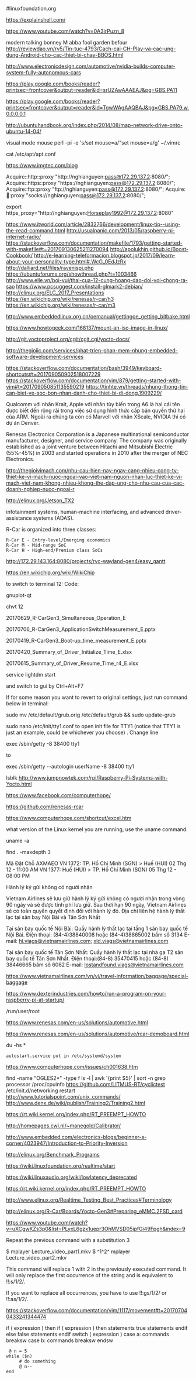 #linuxfoundation.org

https://explainshell.com/

https://www.youtube.com/watch?v=0A3irPuzn_8

modern talking
bonney M
abba
fool garden
befour
http://reviewdao.vn/rv5/Tin-tuc-4793/Cach-cai-CH-Play-va-cac-ung-dung-Android-cho-cac-thiet-bi-chay-BBOS.html

http://www.electronicdesign.com/automotive/nvidia-builds-computer-system-fully-autonomous-cars

https://play.google.com/books/reader?printsec=frontcover&output=reader&id=srUZAwAAAEAJ&pg=GBS.PA11

https://play.google.com/books/reader?printsec=frontcover&output=reader&id=TgwWAgAAQBAJ&pg=GBS.PA79.w.0.0.0.0.1

http://ubuntuhandbook.org/index.php/2014/08/map-network-drive-onto-ubuntu-14-04/

visual mode mouse
perl -pi -e 's/set mouse=a/"set mouse=a/g' ~/.vimrc

cat /etc/apt/apt.conf

https://www.imgtec.com/blog

Acquire::http::proxy "http://nghianguyen:pass@172.29.137.2:8080/";
Acquire::https::proxy "https://nghianguyen:pass@172.29.137.2:8080/";
Acquire::ftp::proxy "ftp://nghianguyen:pass@172.29.137.2:8080/";
Acquire::socks::proxy "socks://nghianguyen:pass@172.29.137.2:8080/";


export https_proxy="http://nghianguyen:Horseplay1992@172.29.137.2:8080"

    





https://www.itworld.com/article/2832766/development/linux-tip--using-the-read-command.html
http://usualpanic.com/2013/05/raspberry-pi-internet-radio/
https://stackoverflow.com/documentation/makefile/1793/getting-started-with-makefile#t=201709130625211270094
http://apolukhin.github.io/Boost-Cookbook/
http://e-learning-teleformacion.blogspot.jp/2017/09/learn-about-your-personality-type.html#.WcG_0EdJzRx
http://dalliard.net/files/ravenispi.php
https://ubuntuforums.org/showthread.php?t=1003466
http://www.elle.vn/boi-vui/thai-cua-12-cung-hoang-dao-doi-voi-chong-ra-sao
https://www.pcsuggest.com/install-glmark2-debian/
http://elinux.org/ELC_2017_Presentations
https://en.wikichip.org/wiki/renesas/r-car/h3
https://en.wikichip.org/wiki/renesas/r-car/m3

http://www.embeddedlinux.org.cn/oemanual/gettingoe_getting_bitbake.html

https://www.howtogeek.com/168137/mount-an-iso-image-in-linux/

http://git.yoctoproject.org/cgit/cgit.cgi/yocto-docs/

http://thegioiic.com/services/phat-trien-phan-mem-nhung-embedded-software-development-services

https://stackoverflow.com/documentation/bash/3949/keyboard-shortcuts#t=201709050902518007229
https://stackoverflow.com/documentation/vim/879/getting-started-with-vim#t=201709050851135590219
https://tinhte.vn/threads/nhung-thong-tin-can-biet-ve-soc-bon-nhan-danh-cho-thiet-bi-di-dong.1909229/

Qualcomm với nhân Krait, Apple với nhân tùy biến trong A6 là hai cái tên được biết đến rộng rãi trong việc sử dụng hình thức cấp bản quyền thứ hai của ARM. Ngoài ra chúng ta còn có Marvell với nhân XScale, NVIDIA thì có dự án Denver.

Renesas Electronics Corporation is a Japanese multinational semiconductor manufacturer, designer, and service company. The company was originally established as a joint venture between Hitachi and Mitsubishi Electric (55%-45%) in 2003 and started operations in 2010 after the merger of NEC Electronics. 

http://thegioivimach.com/nhu-cau-hien-nay-ngay-cang-nhieu-cong-ty-thiet-ke-vi-mach-nuoc-ngoai-vao-viet-nam-nguon-nhan-luc-thiet-ke-vi-mach-viet-nam-khong-nhieu-khong-the-dap-ung-cho-nhu-cau-cua-cac-doanh-nghiep-nuoc-ngoai-r

http://elinux.org/Jetson_TX2

 infotainment systems, human-machine interfacing, and advanced driver-assistance systems (ADAS).

R-Car is organized into three classes:

    R-Car E - Entry-level/Emerging economics
    R-Car M - Mid-range SoC
    R-Car H - High-end/Premium class SoCs

http://172.29.143.164:8080/projects/rvc-wayland-gen4/easy_gantt

https://en.wikichip.org/wiki/WikiChip

to switch to terminal 12:
Code:

gnuplot-qt

chvt 12


20170629_R-CarGen3_Simultaneous_Operation_E

20170706_R-CarGen3_ApplicationSwitchMeasurement_E.pptx

20170419_R-CarGen3_Boot-up_time_measurement_E.pptx

20170420_Summary_of_Driver_Initialize_Time_E.xlsx

20170615_Summary_of_Driver_Resume_Time_r4_E.xlsx

service lightdm start

and switch to gui by Ctrl+Alt+F7

If for some reason you want to revert to original settings, just run command below in terminal:

sudo mv /etc/default/grub.orig /etc/default/grub && sudo update-grub


sudo nano /etc/init/tty1.conf to open init file for TTY1 (notice that TTY1 is just an example, could be whichever you choose) . Change line

exec /sbin/getty -8 38400 tty1

to

exec /sbin/getty --autologin userName    -8 38400 tty1


lsblk 
http://www.jumpnowtek.com/rpi/Raspberry-Pi-Systems-with-Yocto.html

https://www.facebook.com/computerhope/


https://github.com/renesas-rcar

https://www.computerhope.com/shortcut/excel.htm

what version of the Linux kernel you are running, use the uname command.

uname -a


find . -maxdepth 3

Mã Đặt Chỗ
AXMAEO
 VN 1372: TP. Hồ Chí Minh (SGN) > Huế (HUI)
 02 Thg 12 - 11:00 AM
  VN 1377: Huế (HUI) > TP. Hồ Chí Minh (SGN)
05 Thg 12 - 08:00 PM



Hành lý ký gửi không có người nhận

Vietnam Airlines sẽ lưu giữ hành lý ký gửi không có người nhận trong vòng 90 ngày và sẽ được tính phí lưu giữ. Sau thời hạn 90 ngày, Vietnam Airlines sẽ có toàn quyền quyết định đối với hành lý đó.
Địa chỉ liên hệ hành lý thất lạc tại sân bay Nội Bài và Tân Sơn Nhất

Tại sân bay quốc tế Nội Bài:
Quầy hành lý thất lạc tại tầng 1 sân bay quốc tế Nội Bài.
Điện thoại: (84-4)38840008 hoặc (84-4)38865002 bấm số 3134
E-mail: hl.viags@vietnamairlines.com; xld.viags@vietnamairlines.com

Tại sân bay quốc tế Tân Sơn Nhất:
Quầy hành lý thất lạc tại nhà ga T2 sân bay quốc tế Tân Sơn Nhất.
Điện thoại:(84-8) 35470415 hoặc (84-8) 38446665 bấm số 6062
E-mail: lostandfound.viags@vietnamairlines.com 

https://www.vietnamairlines.com/vn/vi/travel-information/baggage/special-baggage


https://www.dexterindustries.com/howto/run-a-program-on-your-raspberry-pi-at-startup/

/run/user/root

https://www.renesas.com/en-us/solutions/automotive.html

https://www.renesas.com/en-us/solutions/automotive/rcar-demoboard.html

du -hs *

 	autostart.service put in /etc/systemd/system

https://www.computerhope.com/issues/ch001638.htm


find -name "OGLES2*" -type f
ls -l | awk '{print $5}' | sort -n
grep processor /proc/cpuinfo
https://github.com/LITMUS-RT/cyclictest
/etc/init.d/networking restart
http://www.tutorialspoint.com/unix_commands/
http://www.denx.de/wiki/publish/Training2/Training2.html

https://rt.wiki.kernel.org/index.php/RT_PREEMPT_HOWTO

http://homepages.cwi.nl/~manegold/Calibrator/

http://www.embedded.com/electronics-blogs/beginner-s-corner/4023947/Introduction-to-Priority-Inversion

http://elinux.org/Benchmark_Programs

https://wiki.linuxfoundation.org/realtime/start

https://wiki.linuxaudio.org/wiki/lowlatency_deprecated

https://rt.wiki.kernel.org/index.php/RT_PREEMPT_HOWTO

http://www.elinux.org/Realtime_Testing_Best_Practices#Terminology

http://elinux.org/R-Car/Boards/Yocto-Gen3#Preparing_eMMC.2FSD_card

https://www.youtube.com/watch?v=uXCgwKZs3p0&list=PLyxL6gzx1uepr3OhMVSD05ipfGi49Fpgh&index=9

Repeat the previous command with a substitution
3

$ mplayer Lecture_video_part1.mkv
$ ^1^2^
mplayer Lecture_video_part2.mkv

This command will replace 1 with 2 in the previously executed command. It will only replace the first occurrence of the string and is equivalent to !!:s/1/2/.

If you want to replace all occurrences, you have to use !!:gs/1/2/ or !!:as/1/2/.

https://stackoverflow.com/documentation/vim/1117/movement#t=201707040433241344474

if ( expression ) then                    if ( expression ) then
         statements                                true statements
    endif                                     else
                                                   false statements
                                              endif
switch ( expression )
        case a:
               commands
               breaksw
        case b:
               commands
               breaksw
     endsw
     
     @ n = 5
    while ($n) 
         # do something
         @ n--
    end
